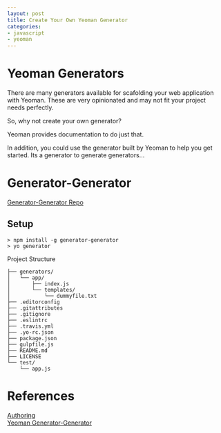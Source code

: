 ```yaml
---
layout: post
title: Create Your Own Yeoman Generator
categories:
- javascript
- yeoman
---
```


# Yeoman Generators  
There are many generators available for scafolding your web application with Yeoman.  These are very opinionated and may not fit your project needs perfectly.  

So, why not create your own generator?

Yeoman provides documentation to do just that.

In addition, you could use the generator built by Yeoman to help you get started. Its a generator to generate generators...

# Generator-Generator  
[Generator-Generator Repo](https://github.com/yeoman/generator-generator)  

## Setup  
``` shell
> npm install -g generator-generator
> yo generator
```

Project Structure  

``` shell
├── generators/  
│   └── app/    
│       ├── index.js  
│       └── templates/  
│           └── dummyfile.txt  
├── .editorconfig  
├── .gitattributes  
├── .gitignore    
├── .eslintrc  
├── .travis.yml  
├── .yo-rc.json  
├── package.json  
├── gulpfile.js  
├── README.md  
├── LICENSE  
└── test/  
    └── app.js  
```

# References  
[Authoring](http://yeoman.io/authoring/)  
[Yeoman Generator-Generator](https://github.com/yeoman/generator-generator)  